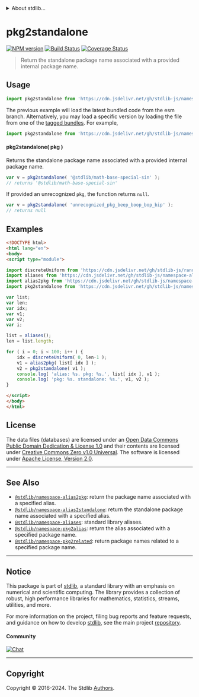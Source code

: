 <!--

@license Apache-2.0

Copyright (c) 2021 The Stdlib Authors.

Licensed under the Apache License, Version 2.0 (the "License");
you may not use this file except in compliance with the License.
You may obtain a copy of the License at

   http://www.apache.org/licenses/LICENSE-2.0

Unless required by applicable law or agreed to in writing, software
distributed under the License is distributed on an "AS IS" BASIS,
WITHOUT WARRANTIES OR CONDITIONS OF ANY KIND, either express or implied.
See the License for the specific language governing permissions and
limitations under the License.

-->


<details>
  <summary>
    About stdlib...
  </summary>
  <p>We believe in a future in which the web is a preferred environment for numerical computation. To help realize this future, we've built stdlib. stdlib is a standard library, with an emphasis on numerical and scientific computation, written in JavaScript (and C) for execution in browsers and in Node.js.</p>
  <p>The library is fully decomposable, being architected in such a way that you can swap out and mix and match APIs and functionality to cater to your exact preferences and use cases.</p>
  <p>When you use stdlib, you can be absolutely certain that you are using the most thorough, rigorous, well-written, studied, documented, tested, measured, and high-quality code out there.</p>
  <p>To join us in bringing numerical computing to the web, get started by checking us out on <a href="https://github.com/stdlib-js/stdlib">GitHub</a>, and please consider <a href="https://opencollective.com/stdlib">financially supporting stdlib</a>. We greatly appreciate your continued support!</p>
</details>

# pkg2standalone

[![NPM version][npm-image]][npm-url] [![Build Status][test-image]][test-url] [![Coverage Status][coverage-image]][coverage-url] <!-- [![dependencies][dependencies-image]][dependencies-url] -->

> Return the standalone package name associated with a provided internal package name.

<!-- Section to include introductory text. Make sure to keep an empty line after the intro `section` element and another before the `/section` close. -->

<section class="intro">

</section>

<!-- /.intro -->

<!-- Package usage documentation. -->



<section class="usage">

## Usage

```javascript
import pkg2standalone from 'https://cdn.jsdelivr.net/gh/stdlib-js/namespace-pkg2standalone@esm/index.mjs';
```
The previous example will load the latest bundled code from the esm branch. Alternatively, you may load a specific version by loading the file from one of the [tagged bundles](https://github.com/stdlib-js/namespace-pkg2standalone/tags). For example,

```javascript
import pkg2standalone from 'https://cdn.jsdelivr.net/gh/stdlib-js/namespace-pkg2standalone@v0.3.0-esm/index.mjs';
```

#### pkg2standalone( pkg )

Returns the standalone package name associated with a provided internal package name.

```javascript
var v = pkg2standalone( '@stdlib/math-base-special-sin' );
// returns '@stdlib/math-base-special-sin'
```

If provided an unrecognized `pkg`, the function returns `null`.

```javascript
var v = pkg2standalone( 'unrecognized_pkg_beep_boop_bop_bip' );
// returns null
```

</section>

<!-- /.usage -->

<!-- Package usage notes. Make sure to keep an empty line after the `section` element and another before the `/section` close. -->

<section class="notes">

</section>

<!-- /.notes -->

<!-- Package usage examples. -->

<section class="examples">

## Examples

<!-- TODO: better example -->

<!-- eslint no-undef: "error" -->

```html
<!DOCTYPE html>
<html lang="en">
<body>
<script type="module">

import discreteUniform from 'https://cdn.jsdelivr.net/gh/stdlib-js/random-base-discrete-uniform@esm/index.mjs';
import aliases from 'https://cdn.jsdelivr.net/gh/stdlib-js/namespace-aliases@esm/index.mjs';
import alias2pkg from 'https://cdn.jsdelivr.net/gh/stdlib-js/namespace-alias2pkg@esm/index.mjs';
import pkg2standalone from 'https://cdn.jsdelivr.net/gh/stdlib-js/namespace-pkg2standalone@esm/index.mjs';

var list;
var len;
var idx;
var v1;
var v2;
var i;

list = aliases();
len = list.length;

for ( i = 0; i < 100; i++ ) {
    idx = discreteUniform( 0, len-1 );
    v1 = alias2pkg( list[ idx ] );
    v2 = pkg2standalone( v1 );
    console.log( 'alias: %s. pkg: %s.', list[ idx ], v1 );
    console.log( 'pkg: %s. standalone: %s.', v1, v2 );
}

</script>
</body>
</html>
```

</section>

<!-- /.examples -->

<!-- Section for describing a command-line interface. -->



<!-- Section to include cited references. If references are included, add a horizontal rule *before* the section. Make sure to keep an empty line after the `section` element and another before the `/section` close. -->

<section class="references">

</section>

<!-- /.references -->

<!-- <license> -->

## License

The data files (databases) are licensed under an [Open Data Commons Public Domain Dedication & License 1.0][pddl-1.0] and their contents are licensed under [Creative Commons Zero v1.0 Universal][cc0]. The software is licensed under [Apache License, Version 2.0][apache-license].

<!-- </license> -->

<!-- Section for related `stdlib` packages. Do not manually edit this section, as it is automatically populated. -->

<section class="related">

* * *

## See Also

-   <span class="package-name">[`@stdlib/namespace-alias2pkg`][@stdlib/namespace/alias2pkg]</span><span class="delimiter">: </span><span class="description">return the package name associated with a specified alias.</span>
-   <span class="package-name">[`@stdlib/namespace-alias2standalone`][@stdlib/namespace/alias2standalone]</span><span class="delimiter">: </span><span class="description">return the standalone package name associated with a specified alias.</span>
-   <span class="package-name">[`@stdlib/namespace-aliases`][@stdlib/namespace/aliases]</span><span class="delimiter">: </span><span class="description">standard library aliases.</span>
-   <span class="package-name">[`@stdlib/namespace-pkg2alias`][@stdlib/namespace/pkg2alias]</span><span class="delimiter">: </span><span class="description">return the alias associated with a specified package name.</span>
-   <span class="package-name">[`@stdlib/namespace-pkg2related`][@stdlib/namespace/pkg2related]</span><span class="delimiter">: </span><span class="description">return package names related to a specified package name.</span>

</section>

<!-- /.related -->

<!-- Section for all links. Make sure to keep an empty line after the `section` element and another before the `/section` close. -->


<section class="main-repo" >

* * *

## Notice

This package is part of [stdlib][stdlib], a standard library with an emphasis on numerical and scientific computing. The library provides a collection of robust, high performance libraries for mathematics, statistics, streams, utilities, and more.

For more information on the project, filing bug reports and feature requests, and guidance on how to develop [stdlib][stdlib], see the main project [repository][stdlib].

#### Community

[![Chat][chat-image]][chat-url]

---

## Copyright

Copyright &copy; 2016-2024. The Stdlib [Authors][stdlib-authors].

</section>

<!-- /.stdlib -->

<!-- Section for all links. Make sure to keep an empty line after the `section` element and another before the `/section` close. -->

<section class="links">

[npm-image]: http://img.shields.io/npm/v/@stdlib/namespace-pkg2standalone.svg
[npm-url]: https://npmjs.org/package/@stdlib/namespace-pkg2standalone

[test-image]: https://github.com/stdlib-js/namespace-pkg2standalone/actions/workflows/test.yml/badge.svg?branch=v0.3.0
[test-url]: https://github.com/stdlib-js/namespace-pkg2standalone/actions/workflows/test.yml?query=branch:v0.3.0

[coverage-image]: https://img.shields.io/codecov/c/github/stdlib-js/namespace-pkg2standalone/main.svg
[coverage-url]: https://codecov.io/github/stdlib-js/namespace-pkg2standalone?branch=main

<!--

[dependencies-image]: https://img.shields.io/david/stdlib-js/namespace-pkg2standalone.svg
[dependencies-url]: https://david-dm.org/stdlib-js/namespace-pkg2standalone/main

-->

[chat-image]: https://img.shields.io/gitter/room/stdlib-js/stdlib.svg
[chat-url]: https://app.gitter.im/#/room/#stdlib-js_stdlib:gitter.im

[stdlib]: https://github.com/stdlib-js/stdlib

[stdlib-authors]: https://github.com/stdlib-js/stdlib/graphs/contributors

[cli-section]: https://github.com/stdlib-js/namespace-pkg2standalone#cli
[cli-url]: https://github.com/stdlib-js/namespace-pkg2standalone/tree/cli
[@stdlib/namespace-pkg2standalone]: https://github.com/stdlib-js/namespace-pkg2standalone/tree/main

[umd]: https://github.com/umdjs/umd
[es-module]: https://developer.mozilla.org/en-US/docs/Web/JavaScript/Guide/Modules

[deno-url]: https://github.com/stdlib-js/namespace-pkg2standalone/tree/deno
[deno-readme]: https://github.com/stdlib-js/namespace-pkg2standalone/blob/deno/README.md
[umd-url]: https://github.com/stdlib-js/namespace-pkg2standalone/tree/umd
[umd-readme]: https://github.com/stdlib-js/namespace-pkg2standalone/blob/umd/README.md
[esm-url]: https://github.com/stdlib-js/namespace-pkg2standalone/tree/esm
[esm-readme]: https://github.com/stdlib-js/namespace-pkg2standalone/blob/esm/README.md
[branches-url]: https://github.com/stdlib-js/namespace-pkg2standalone/blob/main/branches.md

[pddl-1.0]: http://opendatacommons.org/licenses/pddl/1.0/

[cc0]: https://creativecommons.org/publicdomain/zero/1.0

[apache-license]: https://www.apache.org/licenses/LICENSE-2.0

<!-- <related-links> -->

[@stdlib/namespace/alias2pkg]: https://github.com/stdlib-js/namespace-alias2pkg/tree/esm

[@stdlib/namespace/alias2standalone]: https://github.com/stdlib-js/namespace-alias2standalone/tree/esm

[@stdlib/namespace/aliases]: https://github.com/stdlib-js/namespace-aliases/tree/esm

[@stdlib/namespace/pkg2alias]: https://github.com/stdlib-js/namespace-pkg2alias/tree/esm

[@stdlib/namespace/pkg2related]: https://github.com/stdlib-js/namespace-pkg2related/tree/esm

<!-- </related-links> -->

</section>

<!-- /.links -->
